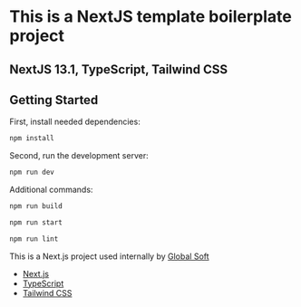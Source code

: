 # This is a NextJS template boilerplate project

## NextJS 13.1, TypeScript, Tailwind CSS

## Getting Started

First, install needed dependencies:

```bash
npm install
```

Second, run the development server:

```bash
npm run dev
```

Additional commands:

```bash
npm run build
```

```bash
npm run start
```

```bash
npm run lint
```

This is a Next.js project used internally by [Global Soft](https://globalsoft.ba/)

- [Next.js](https://nextjs.org/)
- [TypeScript](https://www.typescriptlang.org/)
- [Tailwind CSS](https://tailwindcss.com/)

